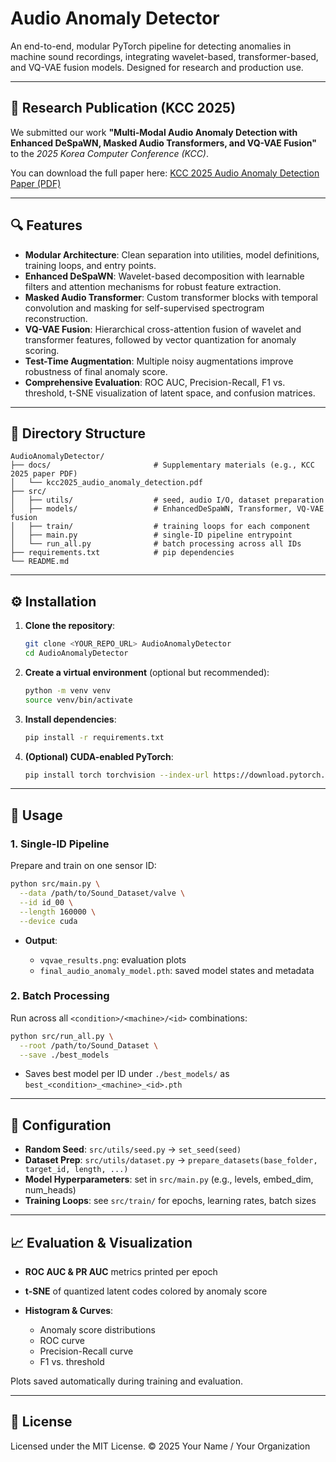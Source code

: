 # Audio Anomaly Detector

An end-to-end, modular PyTorch pipeline for detecting anomalies in machine sound recordings, integrating wavelet-based, transformer-based, and VQ-VAE fusion models. Designed for research and production use.

---

## 📜 Research Publication (KCC 2025)

We submitted our work **"Multi-Modal Audio Anomaly Detection with Enhanced DeSpaWN, Masked Audio Transformers, and VQ-VAE Fusion"** to the *2025 Korea Computer Conference (KCC)*.

You can download the full paper here: [KCC 2025 Audio Anomaly Detection Paper (PDF)](/AudioAnomalyDetector/pdf/self_supervised_wavelet_transformer_fusion_industrial_audio_anomaly_detection.pdf)

---

## 🔍 Features

* **Modular Architecture**: Clean separation into utilities, model definitions, training loops, and entry points.
* **Enhanced DeSpaWN**: Wavelet-based decomposition with learnable filters and attention mechanisms for robust feature extraction.
* **Masked Audio Transformer**: Custom transformer blocks with temporal convolution and masking for self-supervised spectrogram reconstruction.
* **VQ-VAE Fusion**: Hierarchical cross-attention fusion of wavelet and transformer features, followed by vector quantization for anomaly scoring.
* **Test-Time Augmentation**: Multiple noisy augmentations improve robustness of final anomaly score.
* **Comprehensive Evaluation**: ROC AUC, Precision-Recall, F1 vs. threshold, t-SNE visualization of latent space, and confusion matrices.

---

## 📁 Directory Structure

```
AudioAnomalyDetector/
├── docs/                       # Supplementary materials (e.g., KCC 2025 paper PDF)
│   └── kcc2025_audio_anomaly_detection.pdf
├── src/
│   ├── utils/                  # seed, audio I/O, dataset preparation
│   ├── models/                 # EnhancedDeSpaWN, Transformer, VQ-VAE fusion
│   ├── train/                  # training loops for each component
│   ├── main.py                 # single-ID pipeline entrypoint
│   └── run_all.py              # batch processing across all IDs
├── requirements.txt            # pip dependencies
└── README.md
```

---

## ⚙️ Installation

1. **Clone the repository**:

   ```bash
   git clone <YOUR_REPO_URL> AudioAnomalyDetector
   cd AudioAnomalyDetector
   ```

2. **Create a virtual environment** (optional but recommended):

   ```bash
   python -m venv venv
   source venv/bin/activate
   ```

3. **Install dependencies**:

   ```bash
   pip install -r requirements.txt
   ```

4. **(Optional) CUDA-enabled PyTorch**:

   ```bash
   pip install torch torchvision --index-url https://download.pytorch.org/whl/cu118
   ```

---

## 🚀 Usage

### 1. Single-ID Pipeline

Prepare and train on one sensor ID:

```bash
python src/main.py \
  --data /path/to/Sound_Dataset/valve \
  --id id_00 \
  --length 160000 \
  --device cuda
```

* **Output**:

  * `vqvae_results.png`: evaluation plots
  * `final_audio_anomaly_model.pth`: saved model states and metadata

### 2. Batch Processing

Run across all `<condition>/<machine>/<id>` combinations:

```bash
python src/run_all.py \
  --root /path/to/Sound_Dataset \
  --save ./best_models
```

* Saves best model per ID under `./best_models/` as `best_<condition>_<machine>_<id>.pth`

---

## 🔧 Configuration

* **Random Seed**: `src/utils/seed.py` → `set_seed(seed)`
* **Dataset Prep**: `src/utils/dataset.py` → `prepare_datasets(base_folder, target_id, length, ...)`
* **Model Hyperparameters**: set in `src/main.py` (e.g., levels, embed\_dim, num\_heads)
* **Training Loops**: see `src/train/` for epochs, learning rates, batch sizes

---

## 📈 Evaluation & Visualization

* **ROC AUC & PR AUC** metrics printed per epoch
* **t-SNE** of quantized latent codes colored by anomaly score
* **Histogram & Curves**:

  * Anomaly score distributions
  * ROC curve
  * Precision-Recall curve
  * F1 vs. threshold

Plots saved automatically during training and evaluation.

---

## 📖 License

Licensed under the MIT License. © 2025 Your Name / Your Organization
